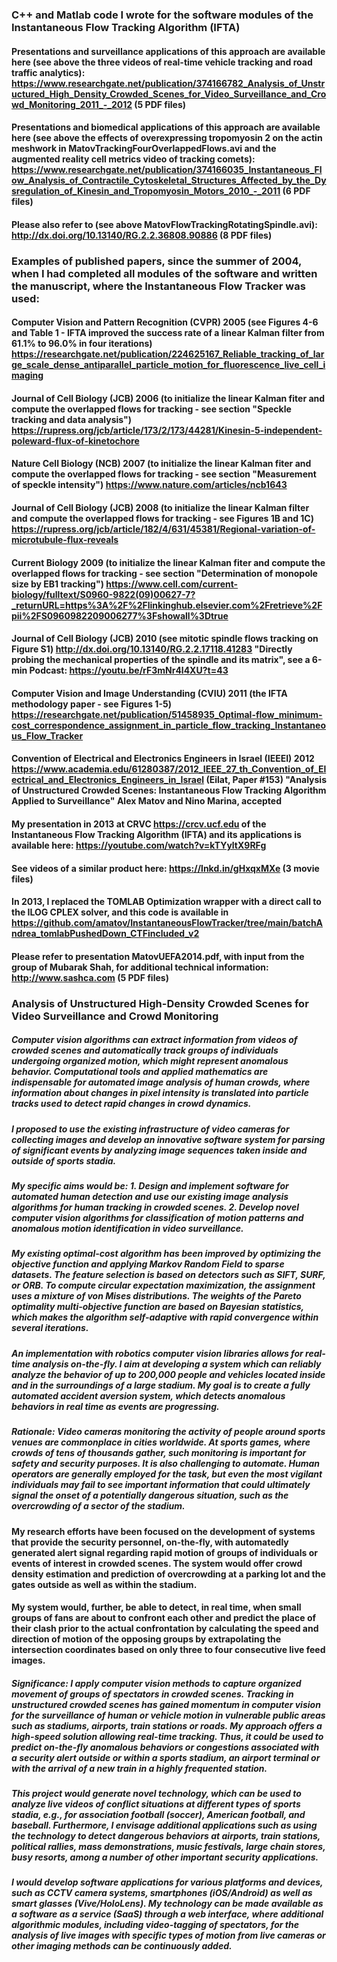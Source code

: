 ### C++ and Matlab code I wrote for the software modules of the Instantaneous Flow Tracking Algorithm (IFTA)

#### Presentations and surveillance applications of this approach are available here (see above the three videos of real-time vehicle tracking and road traffic analytics): https://www.researchgate.net/publication/374166782_Analysis_of_Unstructured_High_Density_Crowded_Scenes_for_Video_Surveillance_and_Crowd_Monitoring_2011_-_2012 (5 PDF files) 

#### Presentations and biomedical applications of this approach are available here (see above the effects of overexpressing tropomyosin 2 on the actin meshwork in MatovTrackingFourOverlappedFlows.avi and the augmented reality cell metrics video of tracking comets): https://www.researchgate.net/publication/374166035_Instantaneous_Flow_Analysis_of_Contractile_Cytoskeletal_Structures_Affected_by_the_Dysregulation_of_Kinesin_and_Tropomyosin_Motors_2010_-_2011 (6 PDF files) 

#### Please also refer to (see above MatovFlowTrackingRotatingSpindle.avi):  http://dx.doi.org/10.13140/RG.2.2.36808.90886 (8 PDF files) 

### Examples of published papers, since the summer of 2004, when I had completed all modules of the software and written the manuscript, where the Instantaneous Flow Tracker was used:

#### Computer Vision and Pattern Recognition (CVPR) 2005 (see Figures 4-6 and Table 1 - IFTA improved the success rate of a linear Kalman filter from 61.1% to 96.0% in four iterations) https://researchgate.net/publication/224625167_Reliable_tracking_of_large_scale_dense_antiparallel_particle_motion_for_fluorescence_live_cell_imaging

#### Journal of Cell Biology (JCB) 2006 (to initialize the linear Kalman fiter and compute the overlapped flows for tracking - see section "Speckle tracking and data analysis") https://rupress.org/jcb/article/173/2/173/44281/Kinesin-5-independent-poleward-flux-of-kinetochore

#### Nature Cell Biology (NCB) 2007 (to initialize the linear Kalman fiter and compute the overlapped flows for tracking - see section "Measurement of speckle intensity") https://www.nature.com/articles/ncb1643

#### Journal of Cell Biology (JCB) 2008 (to initialize the linear Kalman filter and compute the overlapped flows for tracking - see Figures 1B and 1C) https://rupress.org/jcb/article/182/4/631/45381/Regional-variation-of-microtubule-flux-reveals

#### Current Biology 2009 (to initialize the linear Kalman fiter and compute the overlapped flows for tracking - see section "Determination of monopole size by EB1 tracking") https://www.cell.com/current-biology/fulltext/S0960-9822(09)00627-7?_returnURL=https%3A%2F%2Flinkinghub.elsevier.com%2Fretrieve%2Fpii%2FS0960982209006277%3Fshowall%3Dtrue

#### Journal of Cell Biology (JCB) 2010 (see mitotic spindle flows tracking on Figure S1) http://dx.doi.org/10.13140/RG.2.2.17118.41283 "Directly probing the mechanical properties of the spindle and its matrix", see a 6-min Podcast: https://youtu.be/rF3mNr4l4XU?t=43

#### Computer Vision and Image Understanding (CVIU) 2011 (the IFTA methodology paper - see Figures 1-5) https://researchgate.net/publication/51458935_Optimal-flow_minimum-cost_correspondence_assignment_in_particle_flow_tracking_Instantaneous_Flow_Tracker 

#### Convention of Electrical and Electronics Engineers in Israel (IEEEI) 2012 https://www.academia.edu/61280387/2012_IEEE_27_th_Convention_of_Electrical_and_Electronics_Engineers_in_Israel (Eilat, Paper #153) "Analysis of Unstructured Crowded Scenes: Instantaneous Flow Tracking Algorithm Applied to Surveillance" Alex Matov and Nino Marina, accepted

#### My presentation in 2013 at CRVC https://crcv.ucf.edu of the Instantaneous Flow Tracking Algorithm (IFTA) and its applications is available here: https://youtube.com/watch?v=kTYyltX9RFg

#### See videos of a similar product here: https://lnkd.in/gHxqxMXe (3 movie files) 

#### In 2013, I replaced the TOMLAB Optimization wrapper with a direct call to the ILOG CPLEX solver, and this code is available in https://github.com/amatov/InstantaneousFlowTracker/tree/main/batchAndrea_tomlabPushedDown_CTFincluded_v2

#### Please refer to presentation MatovUEFA2014.pdf, with input from the group of Mubarak Shah, for additional technical information: http://www.sashca.com (5 PDF files) 

### Analysis of Unstructured High-Density Crowded Scenes for Video Surveillance and Crowd Monitoring

##### Computer vision algorithms can extract information from videos of crowded scenes and automatically track groups of individuals undergoing organized motion, which might represent anomalous behavior. Computational tools and applied mathematics are indispensable for automated image analysis of human crowds, where information about changes in pixel intensity is translated into particle tracks used to detect rapid changes in crowd dynamics. 

##### I proposed to use the existing infrastructure of video cameras for collecting images and develop an innovative software system for parsing of significant events by analyzing image sequences taken inside and outside of sports stadia. 

##### My specific aims would be: 1. Design and implement software for automated human detection and use our existing image analysis algorithms for human tracking in crowded scenes. 2. Develop novel computer vision algorithms for classification of motion patterns and anomalous motion identification in video surveillance. 

##### My existing optimal-cost algorithm has been improved by optimizing the objective function and applying Markov Random Field to sparse datasets. The feature selection is based on detectors such as SIFT, SURF, or ORB. To compute circular expectation maximization, the assignment uses a mixture of von Mises distributions. The weights of the Pareto optimality multi-objective function are based on Bayesian statistics, which makes the algorithm self-adaptive with rapid convergence within several iterations. 

##### An implementation with robotics computer vision libraries allows for real-time analysis on-the-fly. I aim at developing a system which can reliably analyze the behavior of up to 200,000 people and vehicles located inside and in the surroundings of a large stadium. My goal is to create a fully automated accident aversion system, which detects anomalous behaviors in real time as events are progressing. 

##### Rationale: Video cameras monitoring the activity of people around sports venues are commonplace in cities worldwide. At sports games, where crowds of tens of thousands gather, such monitoring is important for safety and security purposes. It is also challenging to automate. Human operators are generally employed for the task, but even the most vigilant individuals may fail to see important information that could ultimately signal the onset of a potentially dangerous situation, such as the overcrowding of a sector of the stadium. 

#### My research efforts have been focused on the development of systems that provide the security personnel, on-the-fly, with automatedly generated alert signal regarding rapid motion of groups of individuals or events of interest in crowded scenes. The system would offer crowd density estimation and prediction of overcrowding at a parking lot and the gates outside as well as within the stadium. 

#### My system would, further, be able to detect, in real time, when small groups of fans are about to confront each other and predict the place of their clash prior to the actual confrontation by calculating the speed and direction of motion of the opposing groups by extrapolating the intersection coordinates based on only three to four consecutive live feed images. 

##### Significance: I apply computer vision methods to capture organized movement of groups of spectators in crowded scenes. Tracking in unstructured crowded scenes has gained momentum in computer vision for the surveillance of human or vehicle motion in vulnerable public areas such as stadiums, airports, train stations or roads. My approach offers a high-speed solution allowing real-time tracking. Thus, it could be used to predict on-the-fly anomalous behaviors or congestions associated with a security alert outside or within a sports stadium, an airport terminal or with the arrival of a new train in a highly frequented station. 

##### This project would generate novel technology, which can be used to analyze live videos of conflict situations at different types of sports stadia, e.g., for association football (soccer), American football, and baseball. Furthermore, I envisage additional applications such as using the technology to detect dangerous behaviors at airports, train stations, political rallies, mass demonstrations, music festivals, large chain stores, busy resorts, among a number of other important security applications. 

##### I would develop software applications for various platforms and devices, such as CCTV camera systems, smartphones (iOS/Android) as well as smart glasses (Vive/HoloLens). My technology can be made available as a software as a service (SaaS) through a web interface, where additional algorithmic modules, including video-tagging of spectators, for the analysis of live images with specific types of motion from live cameras or other imaging methods can be continuously added.
